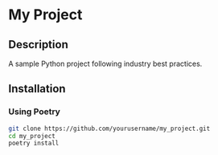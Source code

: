 # My Project

## Description

A sample Python project following industry best practices.

## Installation

### Using Poetry

```bash
git clone https://github.com/yourusername/my_project.git
cd my_project
poetry install
